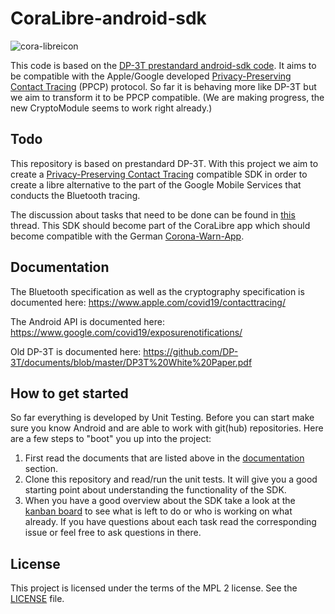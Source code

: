 # CoraLibre-android-sdk

![cora-libreicon](https://user-images.githubusercontent.com/1891273/85005834-9cda9d80-b159-11ea-83d9-52d8c662a31d.png)

This code is based on the [DP-3T prestandard android-sdk code](https://github.com/DP-3T/dp3t-sdk-android/tree/prestandard).
It aims to be compatible with the Apple/Google developed [Privacy-Preserving Contact Tracing](https://www.apple.com/covid19/contacttracing/) (PPCP) protocol.
So far it is behaving more like DP-3T but we aim to transform it to be PPCP compatible. (We are making progress, the new CryptoModule seems to work right already.)

## Todo

This repository is based on prestandard DP-3T. With this project we aim to create a [Privacy-Preserving Contact Tracing](https://www.apple.com/covid19/contacttracing/) compatible SDK in order to create a libre alternative to the part of the Google Mobile Services that conducts the Bluetooth tracing.

The discussion about tasks that need to be done can be found in [this](https://github.com/corona-warn-app/cwa-app-android/issues/75) thread.
This SDK should become part of the CoraLibre app which should become compatible with the German [Corona-Warn-App](https://github.com/corona-warn-app/cwa-app-android).

## Documentation

The Bluetooth specification as well as the cryptography specification is documented here:
https://www.apple.com/covid19/contacttracing/

The Android API is documented here:
https://www.google.com/covid19/exposurenotifications/

Old DP-3T is documented here:
https://github.com/DP-3T/documents/blob/master/DP3T%20White%20Paper.pdf

## How to get started

So far everything is developed by Unit Testing. Before you can start make sure you know Android and are able to work with git(hub) repositories.
Here are a few steps to "boot" you up into the project:

1. First read the documents that are listed above in the [documentation](#documentation) section.
2. Clone this repository and read/run the unit tests. It will give you a good starting point about understanding the functionality of the SDK.
3. When you have a good overview about the SDK take a look at the [kanban board](https://github.com/CoraLibre/CoraLibre-android-sdk/projects/1) to see what is left to do or who is working on what already. If you have questions about each task read the corresponding issue or feel free to ask questions in there.

## License

This project is licensed under the terms of the MPL 2 license. See the [LICENSE](LICENSE) file.
